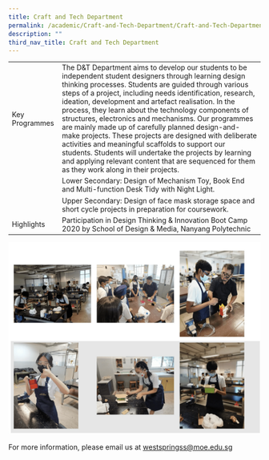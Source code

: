 ```yaml
---
title: Craft and Tech Department
permalink: /academic/Craft-and-Tech-Department/Craft-and-Tech-Department
description: ""
third_nav_title: Craft and Tech Department
---
```

|  	|  	|
| -	| -	|
| Key Programmes 	| The D&T Department aims to develop our students to be independent student designers through learning design thinking processes. Students are guided through various steps of a project, including needs identification, research, ideation, development and artefact realisation. In the process, they learn about the technology components of structures, electronics and mechanisms. Our programmes are mainly made up of carefully planned design-and-make projects. These projects are designed with deliberate activities and meaningful scaffolds to support our students. Students will undertake the projects by learning and applying relevant content that are sequenced for them as they work along in their projects. 	|
|  	| Lower Secondary: Design of Mechanism Toy, Book End and Multi-function Desk Tidy with Night Light. 	|
|  	| Upper Secondary: Design of face mask storage space and short cycle projects in preparation for coursework. 	|
| Highlights 	| Participation in Design Thinking & Innovation Boot Camp 2020 by School of Design & Media, Nanyang Polytechnic 	

![](/images/Academic/Craft%20and%20Tech%20Department/photo_6248794326528275301_w.png)

For more information, please email us at [westspringss@moe.edu.sg](http://westspringss.moe.edu.sg/)